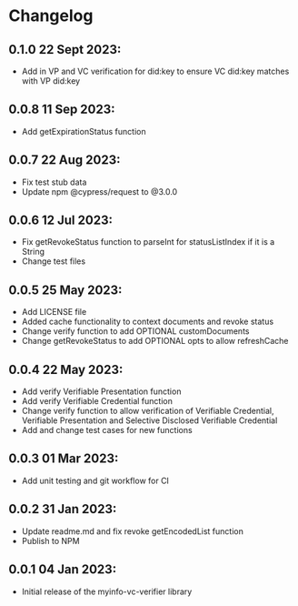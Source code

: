 # Changelog

## 0.1.0 22 Sept 2023:

- Add in VP and VC verification for did:key to ensure VC did:key matches with VP did:key

## 0.0.8 11 Sep 2023:

- Add getExpirationStatus function

## 0.0.7 22 Aug 2023:

- Fix test stub data
- Update npm @cypress/request to @3.0.0

## 0.0.6 12 Jul 2023:

- Fix getRevokeStatus function to parseInt for statusListIndex if it is a String
- Change test files

## 0.0.5 25 May 2023:

- Add LICENSE file
- Added cache functionality to context documents and revoke status
- Change verify function to add OPTIONAL customDocuments
- Change getRevokeStatus to add OPTIONAL opts to allow refreshCache

## 0.0.4 22 May 2023:

- Add verify Verifiable Presentation function
- Add verify Verifiable Credential function
- Change verify function to allow verification of Verifiable Credential, Verifiable Presentation and Selective Disclosed Verifiable Credential
- Add and change test cases for new functions

## 0.0.3 01 Mar 2023:

- Add unit testing and git workflow for CI

## 0.0.2 31 Jan 2023:

- Update readme.md and fix revoke getEncodedList function
- Publish to NPM

## 0.0.1 04 Jan 2023:

- Initial release of the myinfo-vc-verifier library
